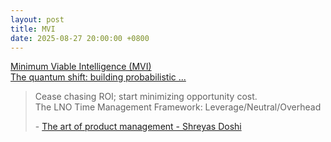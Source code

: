 ```yaml
---
layout: post
title: MVI
date: 2025-08-27 20:00:00 +0800
---
```

[Minimum Viable Intelligence (MVI)](https://hyacinth.ai/minimum-viable-intelligence-optimize-ai-investments/)  
[The quantum shift: building probabilistic ...](https://www.youtube.com/watch?v=iGmzmKjjleo)  
> Cease chasing ROI; start minimizing opportunity cost.  
The LNO Time Management Framework: Leverage/Neutral/Overhead  
>
> \- [The art of product management - Shreyas Doshi](https://www.youtube.com/watch?v=YP_QghPLG-8)  
